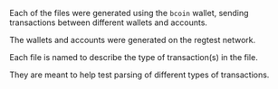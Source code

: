 Each of the files were generated using the `bcoin`
wallet, sending transactions between different
wallets and accounts.

The wallets and accounts were generated on the regtest
network.

Each file is named to describe the type of transaction(s)
in the file.

They are meant to help test parsing of different types of
transactions.
